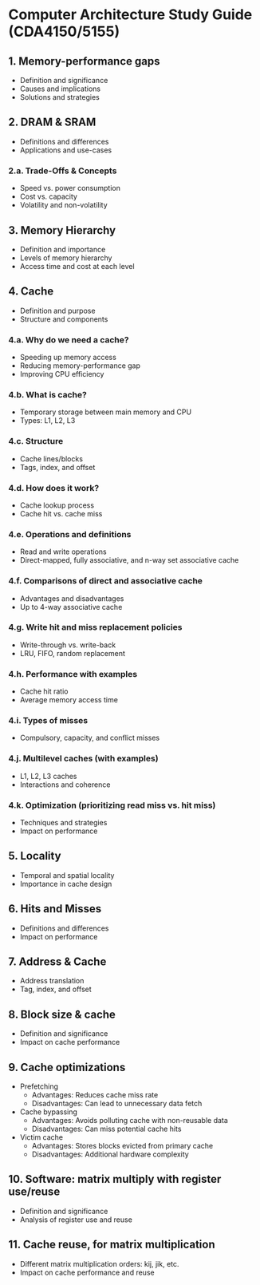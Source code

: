# Computer Architecture Study Guide (CDA4150/5155)

## 1. Memory-performance gaps
- Definition and significance
- Causes and implications
- Solutions and strategies

## 2. DRAM & SRAM
- Definitions and differences
- Applications and use-cases

### 2.a. Trade-Offs & Concepts
- Speed vs. power consumption
- Cost vs. capacity
- Volatility and non-volatility

## 3. Memory Hierarchy
- Definition and importance
- Levels of memory hierarchy
- Access time and cost at each level

## 4. Cache
- Definition and purpose
- Structure and components

### 4.a. Why do we need a cache?
- Speeding up memory access
- Reducing memory-performance gap
- Improving CPU efficiency

### 4.b. What is cache?
- Temporary storage between main memory and CPU
- Types: L1, L2, L3

### 4.c. Structure
- Cache lines/blocks
- Tags, index, and offset

### 4.d. How does it work?
- Cache lookup process
- Cache hit vs. cache miss

### 4.e. Operations and definitions
- Read and write operations
- Direct-mapped, fully associative, and n-way set associative cache

### 4.f. Comparisons of direct and associative cache
- Advantages and disadvantages
- Up to 4-way associative cache

### 4.g. Write hit and miss replacement policies
- Write-through vs. write-back
- LRU, FIFO, random replacement

### 4.h. Performance with examples
- Cache hit ratio
- Average memory access time

### 4.i. Types of misses
- Compulsory, capacity, and conflict misses

### 4.j. Multilevel caches (with examples)
- L1, L2, L3 caches
- Interactions and coherence

### 4.k. Optimization (prioritizing read miss vs. hit miss)
- Techniques and strategies
- Impact on performance

## 5. Locality
- Temporal and spatial locality
- Importance in cache design

## 6. Hits and Misses
- Definitions and differences
- Impact on performance

## 7. Address & Cache
- Address translation
- Tag, index, and offset

## 8. Block size & cache
- Definition and significance
- Impact on cache performance

## 9. Cache optimizations
- Prefetching
  - Advantages: Reduces cache miss rate
  - Disadvantages: Can lead to unnecessary data fetch
- Cache bypassing
  - Advantages: Avoids polluting cache with non-reusable data
  - Disadvantages: Can miss potential cache hits
- Victim cache
  - Advantages: Stores blocks evicted from primary cache
  - Disadvantages: Additional hardware complexity

## 10. Software: matrix multiply with register use/reuse
- Definition and significance
- Analysis of register use and reuse

## 11. Cache reuse, for matrix multiplication
- Different matrix multiplication orders: kij, jik, etc.
- Impact on cache performance and reuse
